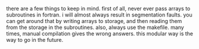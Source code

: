 there are a few things to keep in mind. first of all, never ever pass arrays to subroutines in fortran. i will almost always result in segmentation faults. you can get around that by writing arrays to storage, and then reading them from the storage in the subroutines. also, always use the makefile. many times, manual compilation gives the wrong answers. this modular way is the way to go in the future.

